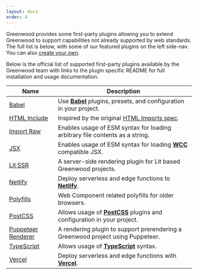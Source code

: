 ```yaml
---
layout: docs
order: 4
---
```


<app-heading-box heading="Plugins">
  <p>Greenwood provides some first-party plugins allowing you to extend Greenwood to support capabilities not already supported by web standards.  The full list is below, with some of our featured plugins on the left side-nav.  You can also <a href="/docs/reference/plugins">create your own</a>.</p>
</app-heading-box>

Below is the official list of supported first-party plugins available by the Greenwood team with links to the plugin specific README for full installation and usage documentation.

| Name                                                                                                                | Description                                                                                                   |
| ------------------------------------------------------------------------------------------------------------------- | ------------------------------------------------------------------------------------------------------------- |
| [Babel](https://github.com/ProjectEvergreen/greenwood/tree/master/packages/plugin-babel)                            | Use [**Babel**](https://babeljs.io/) plugins, presets, and configuration in your project.                     |
| [HTML Include](https://github.com/ProjectEvergreen/greenwood/tree/master/packages/plugin-include-html)              | Inspired by the original [HTML Imports spec](https://www.html5rocks.com/en/tutorials/webcomponents/imports/). |
| [Import Raw](https://github.com/ProjectEvergreen/greenwood/tree/master/packages/plugin-import-raw)                  | Enables usage of ESM syntax for loading arbitrary file contents as a string.                                  |
| [JSX](https://github.com/ProjectEvergreen/greenwood/tree/master/packages/plugin-import-jsx)                         | Enables usage of ESM syntax for loading [**WCC**](https://github.com/ProjectEvergreen/wcc) compatible JSX.    |
| [Lit SSR](https://github.com/ProjectEvergreen/greenwood/tree/master/packages/plugin-renderer-lit)                   | A server-side rendering plugin for Lit based Greenwood projects.                                              |
| [Netlify](https://github.com/ProjectEvergreen/greenwood/tree/master/packages/plugin-adapter-netlify)                | Deploy serverless and edge functions to [**Netlify**](https://www.netlify.com/).                              |
| [Polyfills](https://github.com/ProjectEvergreen/greenwood/tree/master/packages/plugin-polyfills)                    | Web Component related polyfills for older browsers.                                                           |
| [PostCSS](https://github.com/ProjectEvergreen/greenwood/tree/master/packages/plugin-postcss)                        | Allows usage of [**PostCSS**](https://postcss.org/) plugins and configuration in your project.                |
| [Puppeteer Renderer ](https://github.com/ProjectEvergreen/greenwood/tree/master/packages/plugin-renderer-puppeteer) | A rendering plugin to support prerendering a Greenwood project using Puppeteer.                               |
| [TypeScript](https://github.com/ProjectEvergreen/greenwood/tree/master/packages/plugin-typescript)                  | Allows usage of [**TypeScript**](https://www.typescriptlang.org/) syntax.                                     |
| [Vercel](https://github.com/ProjectEvergreen/greenwood/tree/master/packages/plugin-adapter-vercel)                  | Deploy serverless and edge functions with [**Vercel**](https://vercel.com/).                                  |
